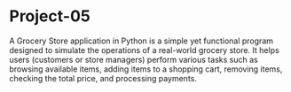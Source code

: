 # Project-05
A Grocery Store application in Python is a simple yet functional program designed to simulate the operations of a real-world grocery store. It helps users (customers or store managers) perform various tasks such as browsing available items, adding items to a shopping cart, removing items, checking the total price, and processing payments.

